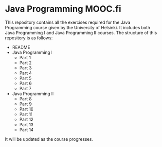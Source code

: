 # Java Programming MOOC.fi
This repository contains all the exercises required for the Java Programming course given by the University of Helsinki. It includes both Java Programming I and Java Programming II courses.
The structure of this repository is as follows:
- README
- Java Programming I
  - Part 1
  - Part 2
  - Part 3
  - Part 4
  - Part 5
  - Part 6
  - Part 7
- Java Programming II
  - Part 8
  - Part 9
  - Part 10
  - Part 11
  - Part 12
  - Part 13
  - Part 14

It will be updated as the course progresses.
